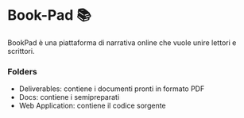 # Book-Pad :books:	
BookPad è una piattaforma di narrativa online che vuole unire lettori e scrittori.

### Folders
* Deliverables: contiene i documenti pronti in formato PDF
* Docs: contiene i semipreparati 
* Web Application: contiene il codice sorgente 
